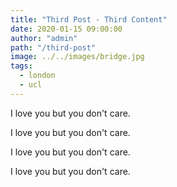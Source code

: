 ```yaml
---
title: "Third Post - Third Content"
date: 2020-01-15 09:00:00
author: "admin"
path: "/third-post"
image: ../../images/bridge.jpg
tags:
  - london
  - ucl
---
```


I love you but you don't care.

I love you but you don't care.

I love you but you don't care.

I love you but you don't care.
